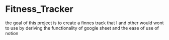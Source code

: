 # Fitness_Tracker
the goal of this project is to create a finnes track that I and other would wont to use by deriving the functionality of google sheet and the ease of use of notion
